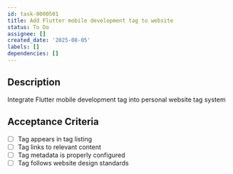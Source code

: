 ```yaml
---
id: task-0000501
title: Add Flutter mobile development tag to website
status: To Do
assignee: []
created_date: '2025-08-05'
labels: []
dependencies: []
---
```


## Description

Integrate Flutter mobile development tag into personal website tag system

## Acceptance Criteria

- [ ] Tag appears in tag listing
- [ ] Tag links to relevant content
- [ ] Tag metadata is properly configured
- [ ] Tag follows website design standards
